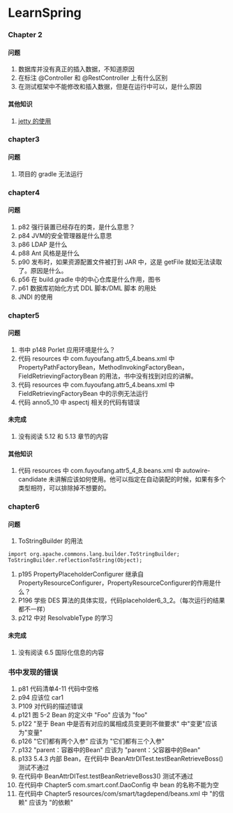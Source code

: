 # LearnSpring

### Chapter 2

#### 问题
1. 数据库并没有真正的插入数据，不知道原因
1. 在标注 @Controller 和 @RestController 上有什么区别
1. 在测试框架中不能修改和插入数据，但是在运行中可以，是什么原因

#### 其他知识
1. [jetty 的使用](http://wiki.jikexueyuan.com/project/gradle/jetty-package.html)


### chapter3

#### 问题
1. 项目的 gradle 无法运行

### chapter4
#### 问题
1. p82 强行装置已经存在的类，是什么意思？
1. p84 JVM的安全管理器是什么意思
1. p86 LDAP 是什么
1. p88 Ant 风格是是什么
1. p90 发布时，如果资源配置文件被打到 JAR 中，这是 getFile 就如无法读取了。原因是什么。
1. p56 在 build.gradle 中的中心仓库是什么作用，图书
1. p61 数据库初始化方式 DDL 脚本/DML 脚本 的用处
1. JNDI 的使用

### chapter5
#### 问题
1. 书中 p148 Porlet 应用环境是什么？
1. 代码 resources 中 com.fuyoufang.attr5_4.beans.xml 中 PropertyPathFactoryBean，MethodInvokingFactoryBean，FieldRetrievingFactoryBean 的用法，书中没有找到对应的讲解。
1. 代码 resources 中 com.fuyoufang.attr5_4.beans.xml 中 FieldRetrievingFactoryBean 中的示例无法运行  
1. 代码 anno5_10 中 aspectj 相关的代码有错误
#### 未完成
1. 没有阅读 5.12 和 5.13 章节的内容

#### 其他知识
1. 代码 resources 中 com.fuyoufang.attr5_4_8.beans.xml 中 autowire-candidate 未讲解应该如何使用。他可以指定在自动装配的时候，如果有多个类型相符，可以排除掉不想要的。


### chapter6
#### 问题
1. ToStringBuilder 的用法

```
import org.apache.commons.lang.builder.ToStringBuilder;
ToStringBuilder.reflectionToString(Object);
```
1. p195 PropertyPlaceholderConfigurer 继承自 PropertyResourceConfigurer，PropertyResourceConfigurer的作用是什么？
1. P196 学些 DES 算法的具体实现，代码placeholder6_3_2。（每次运行的结果都不一样）   
1. p212 中对 ResolvableType 的学习

#### 未完成
1. 没有阅读 6.5 国际化信息的内容

### 书中发现的错误
1. p81 代码清单4-11 代码中空格
1. p94 应该位 car1
1. P109 对代码的描述错误
1. p121 图 5-2 Bean 的定义中 "Foo" 应该为 "foo"
1. p122 "至于 Bean 中是否有对应的属相成员变更则不做要求" 中"变更"应该为"变量"
1. p126 "它们都有两个入参" 应该为 "它们都有三个入参"
1. p132 "parent：容器中的Bean" 应该为 "parent：父容器中的Bean" 
1. p133 5.4.3 内部 Bean，在代码中 BeanAttrDITest.testBeanRetrieveBoss() 测试不通过
1. 在代码中 BeanAttrDITest.testBeanRetrieveBoss3() 测试不通过
1. 在代码中 Chapter5 com.smart.conf.DaoConfig 中 bean 的名称不能为空
1. 在代码中 Chapter5 resources/com/smart/tagdepend/beans.xml 中 "<bean>的信赖" 应该为 "<bean>的依赖"
